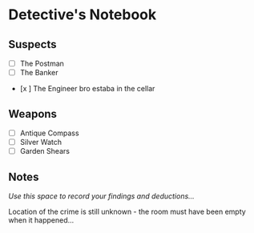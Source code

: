 # Detective's Notebook

## Suspects
- [ ] The Postman
- [ ] The Banker
- [x ] The Engineer bro estaba in the cellar

## Weapons
- [ ] Antique Compass
- [ ] Silver Watch
- [ ] Garden Shears

## Notes
*Use this space to record your findings and deductions...*

Location of the crime is still unknown - the room must have been empty when it happened...
